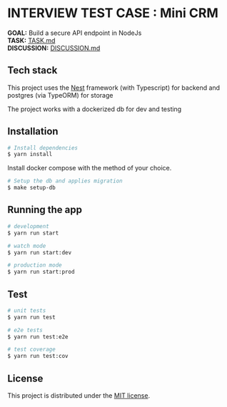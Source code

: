 # INTERVIEW TEST CASE : Mini CRM

**GOAL:** Build a secure API endpoint in NodeJs\
**TASK:** [TASK.md](TASK)\
**DISCUSSION:** [DISCUSSION.md](DISCUSSION)

## Tech stack

This project uses the [Nest](https://github.com/nestjs/nest) framework (with Typescript) for backend and
postgres (via TypeORM) for storage

The project works with a dockerized db for dev and testing

## Installation

```bash
# Install dependencies
$ yarn install
```

Install docker compose with the method of your choice.

```bash
# Setup the db and applies migration
$ make setup-db
```

## Running the app

```bash
# development
$ yarn run start

# watch mode
$ yarn run start:dev

# production mode
$ yarn run start:prod
```

## Test

```bash
# unit tests
$ yarn run test

# e2e tests
$ yarn run test:e2e

# test coverage
$ yarn run test:cov
```

## License

This project is distributed under the [MIT license](LICENSE).
